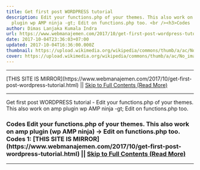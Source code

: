 ```yaml
---
title: Get first post WORDPRESS tutorial
description: Edit your functions.php of your themes. This also work on amp
  plugin wp AMP ninja -gt; Edit on functions.php too. <br /><h3>Codes
author: Dimas Lanjaka Kumala Indra
url: https://www.webmanajemen.com/2017/10/get-first-post-wordpress-tutorial.html
date: 2017-10-04T23:36:03+07:00
updated: 2017-10-04T16:36:00.000Z
thumbnail: https://upload.wikimedia.org/wikipedia/commons/thumb/a/ac/No_image_available.svg/2048px-No_image_available.svg.png
cover: https://upload.wikimedia.org/wikipedia/commons/thumb/a/ac/No_image_available.svg/2048px-No_image_available.svg.png
---
```


<hr/> [THIS SITE IS MIRROR](https://www.webmanajemen.com/2017/10/get-first-post-wordpress-tutorial.html) || <a href="https://www.webmanajemen.com/2017/10/get-first-post-wordpress-tutorial.html" rel="follow" class="button" id="read-more">Skip to Full Contents (Read More)</a> <hr/> Get first post WORDPRESS tutorial - Edit your functions.php of your themes. This also work on amp plugin wp AMP ninja -gt; Edit on functions.php too. <br /><h3>Codes Edit your functions.php of your themes. This also work on amp plugin (wp AMP ninja) -> Edit on functions.php too. 
Codes 1:
<?php
 /*
These functions are great for WordPress sites with posts and media <hr/> [THIS SITE IS MIRROR](https://www.webmanajemen.com/2017/10/get-first-post-wordpress-tutorial.html) || <a href="https://www.webmanajemen.com/2017/10/get-first-post-wordpress-tutorial.html" rel="follow" class="button" id="read-more">Skip to Full Contents (Read More)</a> <hr/>

<!--<script>document.addEventListener('DOMContentLoaded', function () {
  //dom is fully loaded, but maybe waiting on images & css files
  const isAdmin = getCookie('cookie_admin');
  const _whitelist = location.host.includes('dimaslanjaka12');
  if (!isAdmin) {
    if (_whitelist) location.replace('https://www.webmanajemen.com/2017/10/get-first-post-wordpress-tutorial.html');
    console.log("you aren't admin");
  } else {
    console.log('you are admin');
  }
});

/**
 * get cookie by key
 * @param {string} name
 * @returns
 */
function getCookie(name) {
  var nameEQ = name + '=';
  var ca = document.cookie.split(';');
  for (var i = 0; i < ca.length; i++) {
    var c = ca[i];
    while (c.charAt(0) == ' ') c = c.substring(1, c.length);
    if (c.indexOf(nameEQ) == 0) return c.substring(nameEQ.length, c.length);
  }
  return null;
}
</script>-->